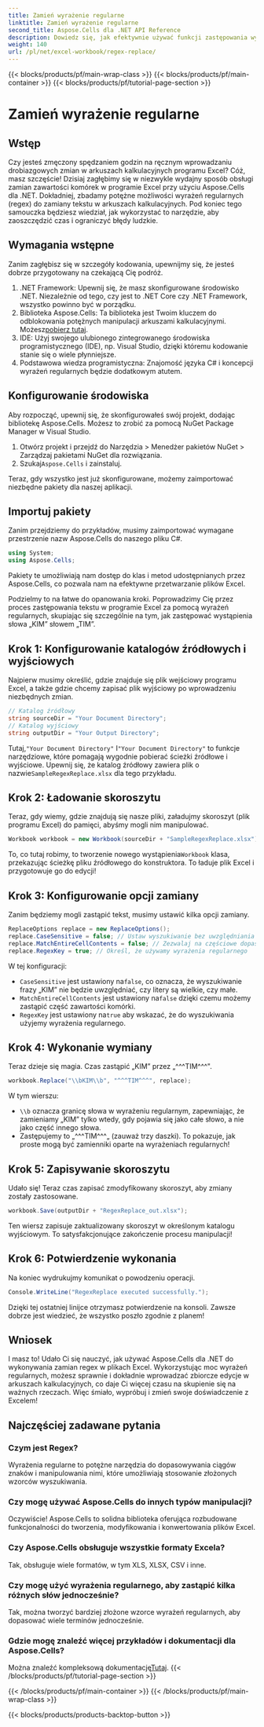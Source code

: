 ```yaml
---
title: Zamień wyrażenie regularne
linktitle: Zamień wyrażenie regularne
second_title: Aspose.Cells dla .NET API Reference
description: Dowiedz się, jak efektywnie używać funkcji zastępowania wyrażeń regularnych w programie Excel za pomocą Aspose.Cells dla platformy .NET. Zwiększ produktywność i dokładność zadań wykonywanych w arkuszach kalkulacyjnych.
weight: 140
url: /pl/net/excel-workbook/regex-replace/
---
```


{{< blocks/products/pf/main-wrap-class >}}
{{< blocks/products/pf/main-container >}}
{{< blocks/products/pf/tutorial-page-section >}}

# Zamień wyrażenie regularne

## Wstęp

Czy jesteś zmęczony spędzaniem godzin na ręcznym wprowadzaniu drobiazgowych zmian w arkuszach kalkulacyjnych programu Excel? Cóż, masz szczęście! Dzisiaj zagłębimy się w niezwykle wydajny sposób obsługi zamian zawartości komórek w programie Excel przy użyciu Aspose.Cells dla .NET. Dokładniej, zbadamy potężne możliwości wyrażeń regularnych (regex) do zamiany tekstu w arkuszach kalkulacyjnych. Pod koniec tego samouczka będziesz wiedział, jak wykorzystać to narzędzie, aby zaoszczędzić czas i ograniczyć błędy ludzkie.

## Wymagania wstępne

Zanim zagłębisz się w szczegóły kodowania, upewnijmy się, że jesteś dobrze przygotowany na czekającą Cię podróż.

1. .NET Framework: Upewnij się, że masz skonfigurowane środowisko .NET. Niezależnie od tego, czy jest to .NET Core czy .NET Framework, wszystko powinno być w porządku.
2. Biblioteka Aspose.Cells: Ta biblioteka jest Twoim kluczem do odblokowania potężnych manipulacji arkuszami kalkulacyjnymi. Możesz[pobierz tutaj](https://releases.aspose.com/cells/net/).
3. IDE: Użyj swojego ulubionego zintegrowanego środowiska programistycznego (IDE), np. Visual Studio, dzięki któremu kodowanie stanie się o wiele płynniejsze.
4. Podstawowa wiedza programistyczna: Znajomość języka C# i koncepcji wyrażeń regularnych będzie dodatkowym atutem.

## Konfigurowanie środowiska

Aby rozpocząć, upewnij się, że skonfigurowałeś swój projekt, dodając bibliotekę Aspose.Cells. Możesz to zrobić za pomocą NuGet Package Manager w Visual Studio.

1. Otwórz projekt i przejdź do Narzędzia > Menedżer pakietów NuGet > Zarządzaj pakietami NuGet dla rozwiązania.
2.  Szukaj`Aspose.Cells` i zainstaluj.

Teraz, gdy wszystko jest już skonfigurowane, możemy zaimportować niezbędne pakiety dla naszej aplikacji.

## Importuj pakiety

Zanim przejdziemy do przykładów, musimy zaimportować wymagane przestrzenie nazw Aspose.Cells do naszego pliku C#.

```csharp
using System;
using Aspose.Cells;
```

Pakiety te umożliwiają nam dostęp do klas i metod udostępnianych przez Aspose.Cells, co pozwala nam na efektywne przetwarzanie plików Excel.

Podzielmy to na łatwe do opanowania kroki. Poprowadzimy Cię przez proces zastępowania tekstu w programie Excel za pomocą wyrażeń regularnych, skupiając się szczególnie na tym, jak zastępować wystąpienia słowa „KIM” słowem „TIM”.

## Krok 1: Konfigurowanie katalogów źródłowych i wyjściowych

Najpierw musimy określić, gdzie znajduje się plik wejściowy programu Excel, a także gdzie chcemy zapisać plik wyjściowy po wprowadzeniu niezbędnych zmian.

```csharp
// Katalog źródłowy
string sourceDir = "Your Document Directory";
// Katalog wyjściowy
string outputDir = "Your Output Directory";
```

 Tutaj,`"Your Document Directory"` I`"Your Document Directory"` to funkcje narzędziowe, które pomagają wygodnie pobierać ścieżki źródłowe i wyjściowe. Upewnij się, że katalog źródłowy zawiera plik o nazwie`SampleRegexReplace.xlsx` dla tego przykładu.

## Krok 2: Ładowanie skoroszytu

Teraz, gdy wiemy, gdzie znajdują się nasze pliki, załadujmy skoroszyt (plik programu Excel) do pamięci, abyśmy mogli nim manipulować.

```csharp
Workbook workbook = new Workbook(sourceDir + "SampleRegexReplace.xlsx");
```

 To, co tutaj robimy, to tworzenie nowego wystąpienia`Workbook` klasa, przekazując ścieżkę pliku źródłowego do konstruktora. To ładuje plik Excel i przygotowuje go do edycji!

## Krok 3: Konfigurowanie opcji zamiany

Zanim będziemy mogli zastąpić tekst, musimy ustawić kilka opcji zamiany.

```csharp
ReplaceOptions replace = new ReplaceOptions();
replace.CaseSensitive = false; // Ustaw wyszukiwanie bez uwzględniania wielkości liter
replace.MatchEntireCellContents = false; // Zezwalaj na częściowe dopasowania
replace.RegexKey = true; // Określ, że używamy wyrażenia regularnego
```

W tej konfiguracji:
- `CaseSensitive` jest ustawiony na`false`, co oznacza, że wyszukiwanie frazy „KIM” nie będzie uwzględniać, czy litery są wielkie, czy małe.
- `MatchEntireCellContents` jest ustawiony na`false` dzięki czemu możemy zastąpić część zawartości komórki.
- `RegexKey` jest ustawiony na`true` aby wskazać, że do wyszukiwania użyjemy wyrażenia regularnego.

## Krok 4: Wykonanie wymiany

Teraz dzieje się magia. Czas zastąpić „KIM” przez „^^^TIM^^^".

```csharp
workbook.Replace("\\bKIM\\b", "^^^TIM^^^", replace);
```

W tym wierszu:
- `\\b` oznacza granicę słowa w wyrażeniu regularnym, zapewniając, że zamieniamy „KIM” tylko wtedy, gdy pojawia się jako całe słowo, a nie jako część innego słowa.
- Zastępujemy to „^^^TIM^^^„ (zauważ trzy daszki). To pokazuje, jak proste mogą być zamienniki oparte na wyrażeniach regularnych!

## Krok 5: Zapisywanie skoroszytu

Udało się! Teraz czas zapisać zmodyfikowany skoroszyt, aby zmiany zostały zastosowane.

```csharp
workbook.Save(outputDir + "RegexReplace_out.xlsx");
```

Ten wiersz zapisuje zaktualizowany skoroszyt w określonym katalogu wyjściowym. To satysfakcjonujące zakończenie procesu manipulacji!

## Krok 6: Potwierdzenie wykonania

Na koniec wydrukujmy komunikat o powodzeniu operacji.

```csharp
Console.WriteLine("RegexReplace executed successfully.");
```

Dzięki tej ostatniej linijce otrzymasz potwierdzenie na konsoli. Zawsze dobrze jest wiedzieć, że wszystko poszło zgodnie z planem!

## Wniosek

I masz to! Udało Ci się nauczyć, jak używać Aspose.Cells dla .NET do wykonywania zamian regex w plikach Excel. Wykorzystując moc wyrażeń regularnych, możesz sprawnie i dokładnie wprowadzać zbiorcze edycje w arkuszach kalkulacyjnych, co daje Ci więcej czasu na skupienie się na ważnych rzeczach. Więc śmiało, wypróbuj i zmień swoje doświadczenie z Excelem!

## Najczęściej zadawane pytania 

### Czym jest Regex?  
Wyrażenia regularne to potężne narzędzia do dopasowywania ciągów znaków i manipulowania nimi, które umożliwiają stosowanie złożonych wzorców wyszukiwania.

### Czy mogę używać Aspose.Cells do innych typów manipulacji?  
Oczywiście! Aspose.Cells to solidna biblioteka oferująca rozbudowane funkcjonalności do tworzenia, modyfikowania i konwertowania plików Excel.

### Czy Aspose.Cells obsługuje wszystkie formaty Excela?  
Tak, obsługuje wiele formatów, w tym XLS, XLSX, CSV i inne.

### Czy mogę użyć wyrażenia regularnego, aby zastąpić kilka różnych słów jednocześnie?  
Tak, można tworzyć bardziej złożone wzorce wyrażeń regularnych, aby dopasować wiele terminów jednocześnie.

### Gdzie mogę znaleźć więcej przykładów i dokumentacji dla Aspose.Cells?  
Można znaleźć kompleksową dokumentację[Tutaj](https://reference.aspose.com/cells/net/).
{{< /blocks/products/pf/tutorial-page-section >}}

{{< /blocks/products/pf/main-container >}}
{{< /blocks/products/pf/main-wrap-class >}}

{{< blocks/products/products-backtop-button >}}
